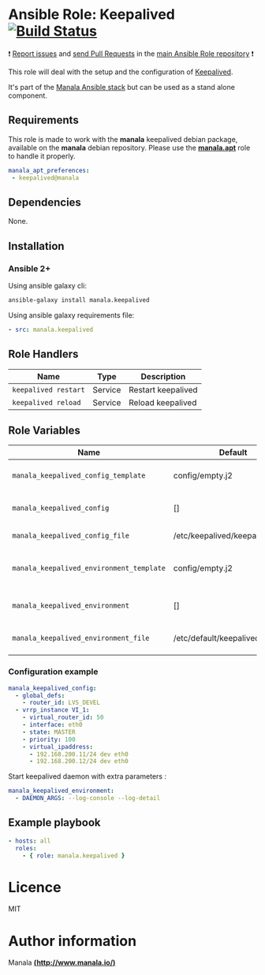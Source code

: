 # Ansible Role: Keepalived [![Build Status](https://travis-ci.org/manala/ansible-role-keepalived.svg?branch=master)](https://travis-ci.org/manala/ansible-role-keepalived)

:exclamation: [Report issues](https://github.com/manala/ansible-roles/issues) and [send Pull Requests](https://github.com/manala/ansible-roles/pulls) in the [main Ansible Role repository](https://github.com/manala/ansible-roles) :exclamation:

This role will deal with the setup and the configuration of [Keepalived](http://www.keepalived.org/).

It's part of the [Manala Ansible stack](http://www.manala.io) but can be used as a stand alone component.

## Requirements

This role is made to work with the __manala__ keepalived debian package, available on the __manala__ debian repository. Please use the [**manala.apt**](https://galaxy.ansible.com/manala/apt/) role to handle it properly.

```yaml
manala_apt_preferences:
 - keepalived@manala
```

## Dependencies

None.

## Installation

### Ansible 2+

Using ansible galaxy cli:

```bash
ansible-galaxy install manala.keepalived
```

Using ansible galaxy requirements file:

```yaml
- src: manala.keepalived
```

## Role Handlers

| Name                 | Type    | Description            |
| -------------------- | ------- | ---------------------- |
| `keepalived restart` | Service | Restart keepalived     |
| `keepalived reload`  | Service | Reload keepalived      |

## Role Variables

| Name                                     | Default                         | Type   | Description                         |
| ---------------------------------------- | ------------------------------- | ------ | ----------------------------------- |
| `manala_keepalived_config_template`      | config/empty.j2                 | String | Keepalived config base template     |
| `manala_keepalived_config`               | []                              | Array  | Keepalived config directives        |
| `manala_keepalived_config_file`          | /etc/keepalived/keepalived.conf | Array  | Keepalived config path              |
| `manala_keepalived_environment_template` | config/empty.j2                 | String | Keepalived environment base template|
| `manala_keepalived_environment`          | []                              | Array  | Keepalived environment directives   |
| `manala_keepalived_environment_file`     | /etc/default/keepalived         | Array  | Keepalived environment file path    |

### Configuration example

```yaml
manala_keepalived_config:
  - global_defs:
    - router_id: LVS_DEVEL
  - vrrp_instance VI_1:
    - virtual_router_id: 50
    - interface: eth0
    - state: MASTER
    - priority: 100
    - virtual_ipaddress:
      - 192.168.200.11/24 dev eth0
      - 192.168.200.12/24 dev eth0
```

Start keepalived daemon with extra parameters :

```yaml
manala_keepalived_environment:
  - DAEMON_ARGS: --log-console --log-detail
```

## Example playbook

```yaml
- hosts: all
  roles:
    - { role: manala.keepalived }
```

# Licence

MIT

# Author information

Manala [**(http://www.manala.io/)**](http://www.manala.io)

